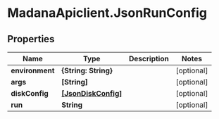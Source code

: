 # MadanaApiclient.JsonRunConfig

## Properties

Name | Type | Description | Notes
------------ | ------------- | ------------- | -------------
**environment** | **{String: String}** |  | [optional] 
**args** | **[String]** |  | [optional] 
**diskConfig** | [**[JsonDiskConfig]**](JsonDiskConfig.md) |  | [optional] 
**run** | **String** |  | [optional] 


